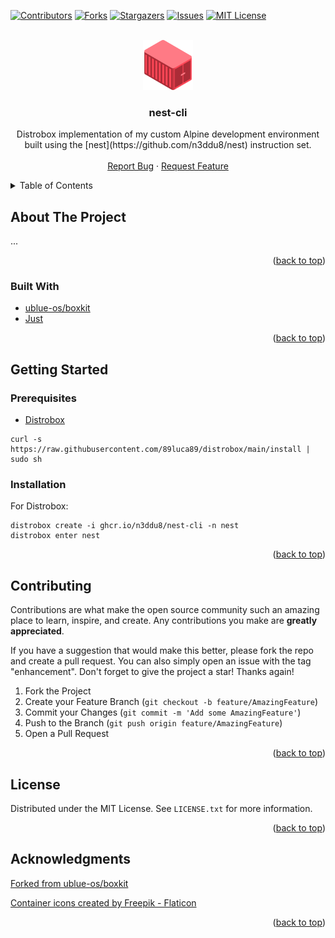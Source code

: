 <!-- Improved compatibility of back to top link: See: https://github.com/othneildrew/Best-README-Template/pull/73 -->
<a name="readme-top"></a>
<!--
*** Thanks for checking out the Best-README-Template. If you have a suggestion
*** that would make this better, please fork the repo and create a pull request
*** or simply open an issue with the tag "enhancement".
*** Don't forget to give the project a star!
*** Thanks again! Now go create something AMAZING! :D
-->



<!-- PROJECT SHIELDS -->
<!--
*** I'm using markdown "reference style" links for readability.
*** Reference links are enclosed in brackets [ ] instead of parentheses ( ).
*** See the bottom of this document for the declaration of the reference variables
*** for contributors-url, forks-url, etc. This is an optional, concise syntax you may use.
*** https://www.markdownguide.org/basic-syntax/#reference-style-links
-->
[![Contributors][contributors-shield]][contributors-url]
[![Forks][forks-shield]][forks-url]
[![Stargazers][stars-shield]][stars-url]
[![Issues][issues-shield]][issues-url]
[![MIT License][license-shield]][license-url]



<!-- PROJECT LOGO -->
<br />
<div align="center">
  <a href="https://github.com/n3ddu8/nest-cli">
    <img src="images/logo.png" alt="Logo" width="80" height="80">
  </a>

<h3 align="center">nest-cli</h3>

  <p align="center">
    Distrobox implementation of my custom Alpine development environment built using the [nest](https://github.com/n3ddu8/nest) instruction set.
    <br />
    <br />
    <a href="https://github.com/n3ddu8/nest-cli/issues/new?labels=bug&template=bug-report---.md">Report Bug</a>
    ·
    <a href="https://github.com/n3ddu8/nest-cli/issues/new?labels=enhancement&template=feature-request---.md">Request Feature</a>
  </p>
</div>



<!-- TABLE OF CONTENTS -->
<details>
  <summary>Table of Contents</summary>
  <ol>
    <li>
      <a href="#about-the-project">About The Project</a>
      <ul>
        <li><a href="#built-with">Built With</a></li>
      </ul>
    </li>
    <li>
      <a href="#getting-started">Getting Started</a>
      <ul>
        <li><a href="#prerequisites">Prerequisites</a></li>
        <li><a href="#installation">Installation</a></li>
      </ul>
    </li>
    <li><a href="#contributing">Contributing</a></li>
    <li><a href="#license">License</a></li>
    <li><a href="#acknowledgments">Acknowledgments</a></li>
  </ol>
</details>



<!-- ABOUT THE PROJECT -->
## About The Project

...

<p align="right">(<a href="#readme-top">back to top</a>)</p>



### Built With

* [ublue-os/boxkit](https://github.com/ublue-os/boxkit)
* [Just](https://just.systems/)

<p align="right">(<a href="#readme-top">back to top</a>)</p>



<!-- GETTING STARTED -->
## Getting Started

### Prerequisites

* [Distrobox](https://distrobox.it/)

```shell
curl -s https://raw.githubusercontent.com/89luca89/distrobox/main/install | sudo sh
```

### Installation

For Distrobox:
```shell
distrobox create -i ghcr.io/n3ddu8/nest-cli -n nest
distrobox enter nest
```

<p align="right">(<a href="#readme-top">back to top</a>)</p>



<!-- CONTRIBUTING -->
## Contributing

Contributions are what make the open source community such an amazing place to learn, inspire, and create. Any contributions you make are **greatly appreciated**.

If you have a suggestion that would make this better, please fork the repo and create a pull request. You can also simply open an issue with the tag "enhancement".
Don't forget to give the project a star! Thanks again!

1. Fork the Project
2. Create your Feature Branch (`git checkout -b feature/AmazingFeature`)
3. Commit your Changes (`git commit -m 'Add some AmazingFeature'`)
4. Push to the Branch (`git push origin feature/AmazingFeature`)
5. Open a Pull Request

<p align="right">(<a href="#readme-top">back to top</a>)</p>



<!-- LICENSE -->
## License

Distributed under the MIT License. See `LICENSE.txt` for more information.

<p align="right">(<a href="#readme-top">back to top</a>)</p>



<!-- ACKNOWLEDGMENTS -->
## Acknowledgments

<a href="https://github.com/ublue-os/boxkit" title="ublue-os/boxkit">Forked from ublue-os/boxkit</a>

<a href="https://www.flaticon.com/free-icons/container" title="container icons">Container icons created by Freepik - Flaticon</a>

<p align="right">(<a href="#readme-top">back to top</a>)</p>



<!-- MARKDOWN LINKS & IMAGES -->
<!-- https://www.markdownguide.org/basic-syntax/#reference-style-links -->
[contributors-shield]: https://img.shields.io/github/contributors/n3ddu8/nest-cli.svg?style=for-the-badge
[contributors-url]: https://github.com/n3ddu8/nest-cli/graphs/contributors
[forks-shield]: https://img.shields.io/github/forks/n3ddu8/nest-cli.svg?style=for-the-badge
[forks-url]: https://github.com/n3ddu8/nest-cli/network/members
[stars-shield]: https://img.shields.io/github/stars/n3ddu8/nest-cli.svg?style=for-the-badge
[stars-url]: https://github.com/n3ddu8/nest-cli/stargazers
[issues-shield]: https://img.shields.io/github/issues/n3ddu8/nest-cli.svg?style=for-the-badge
[issues-url]: https://github.com/n3ddu8/nest-cli/issues
[license-shield]: https://img.shields.io/github/license/n3ddu8/nest-cli.svg?style=for-the-badge
[license-url]: https://github.com/n3ddu8/nest-cli/blob/master/LICENSE.txt
